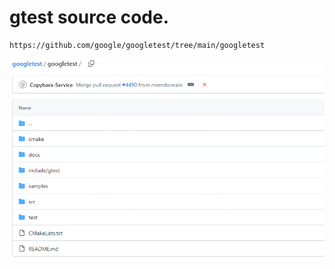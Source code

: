 # gtest source code.
    https://github.com/google/googletest/tree/main/googletest

![image](X-README/gtest-source-code.png)

